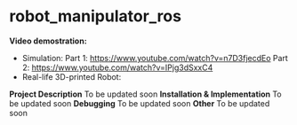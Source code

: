# robot_manipulator_ros
**Video demostration:**
- Simulation:
Part 1: https://www.youtube.com/watch?v=n7D3fjecdEo
Part 2: https://www.youtube.com/watch?v=IPjg3dSxxC4
- Real-life 3D-printed Robot:


**Project Description**
To be updated soon 
**Installation & Implementation**
To be updated soon 
**Debugging**
To be updated soon 
**Other**
To be updated soon 
